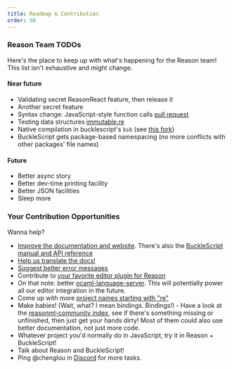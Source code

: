 ```yaml
---
title: Roadmap & Contribution
order: 50
---
```


### Reason Team TODOs

Here's the place to keep up with what's happening for the Reason team! This list isn't exhaustive and might change.

#### Near future

- Validating secret ReasonReact feature, then release it
- Another secret feature
- Syntax change: JavaScript-style function calls [pull request](https://github.com/facebook/reason/pull/1299)
- Testing data structures [immutable.re](https://github.com/facebookincubator/immutable-re)
- Native compilation in bucklescript's `bsb` (see [this fork](https://github.com/bsansouci/bsb-native))
- BuckleScript gets package-based namespacing (no more conflicts with other packages' file names)

#### Future

- Better async story
- Better dev-time printing facility
- Better JSON facilities
- Sleep more

### Your Contribution Opportunities

Wanna help?

- [Improve the documentation and website](https://github.com/reasonml/reasonml.github.io/issues). There's also the [BuckleScript manual and API reference](https://bucklescript.github.io/bucklescript/Manual.html#_contributing_to_the_documentation)
- [Help us translate the docs!](https://github.com/reasonml/reasonml.github.io/issues/3)
- [Suggest better error messages](https://github.com/reasonml-community/error-message-improvement/issues)
- Contribute to [your favorite editor plugin for Reason](/guide/editor-tools/editors-plugins#officially-supported-editors)
- On that note: better [ocaml-language-server](https://github.com/freebroccolo/ocaml-language-server). This will potentially power all our editor integration in the future.
- Come up with more [project names starting with "re"](https://github.com/reasonml/ideas-for-project-names-starting-with-re)
- Make babies! (Wait, what? I mean bindings. Bindings!) - Have a look at the [reasonml-community index](https://github.com/reasonml-community/index), see if there's something missing or unfinished, then just get your hands dirty! Most of them could also use better documentation, not just more code.
- Whatever project you'd normally do in JavaScript, try it in Reason + BuckleScript!
- Talk about Reason and BuckleScript!
- Ping @chenglou in [Discord](https://discord.gg/reasonml) for more tasks.
